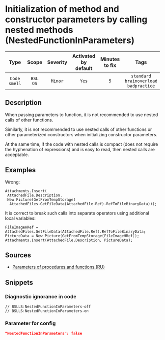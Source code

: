 # Initialization of method and constructor parameters by calling nested methods (NestedFunctionInParameters)

| Type | Scope | Severity | Activated<br/>by default | Minutes<br/>to fix | Tags |
| :-: | :-: | :-: | :-: | :-: | :-: |
| `Code smell` | `BSL`<br/>`OS` | `Minor` | `Yes` | `5` | `standard`<br/>`brainoverload`<br/>`badpractice` |

<!-- Блоки выше заполняются автоматически, не трогать -->
## Description

<!-- Описание диагностики заполняется вручную. Необходимо понятным языком описать смысл и схему работу -->

When passing parameters to function, it is not recommended to use nested calls of other functions.

Similarly, it is not recommended to use nested calls of other functions or other parameterized constructors when initializing constructor parameters.

At the same time, if the code with nested calls is compact (does not require the hyphenation of expressions) and is easy to read, then nested calls are acceptable.

## Examples

<!-- В данном разделе приводятся примеры, на которые диагностика срабатывает, а также можно привести пример, как можно исправить ситуацию -->

Wrong:

```bsl
Attachments.Insert(
 AttachedFile.Description,
 New Picture(GetFromTempStorage(
  AttachedFiles.GetFileData(AttachedFile.Ref).RefToFileBinaryData)));
```

It is correct to break such calls into separate operators using additional local variables:

```bsl
FileImageHRef = AttachedFiles.GetFileData(AttachedFile.Ref).RefToFileBinaryData;
PictureData = New Picture(GetFromTempStorage(FileImageHRef));
Attachments.Insert(AttachedFile.Description, PictureData);
```

## Sources

<!-- Необходимо указывать ссылки на все источники, из которых почерпнута информация для создания диагностики -->

<!-- Примеры источников

* Источник: [Стандарт: Тексты модулей](https://its.1c.ru/db/v8std#content:456:hdoc)
* Полезная информаця: [Отказ от использования модальных окон](https://its.1c.ru/db/metod8dev#content:5272:hdoc)
* Источник: [Cognitive complexity, ver. 1.4](https://www.sonarsource.com/docs/CognitiveComplexity.pdf) -->

- [Parameters of procedures and functions (RU)](https://its.1c.ru/db/v8std#content:640:hdoc)

## Snippets

<!-- Блоки ниже заполняются автоматически, не трогать -->
### Diagnostic ignorance in code

```bsl
// BSLLS:NestedFunctionInParameters-off
// BSLLS:NestedFunctionInParameters-on
```

### Parameter for config

```json
"NestedFunctionInParameters": false
```
